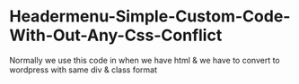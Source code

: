 # Headermenu-Simple-Custom-Code-With-Out-Any-Css-Conflict
Normally we use this code in when we have html &amp; we have to  convert to wordpress with same div &amp; class format
